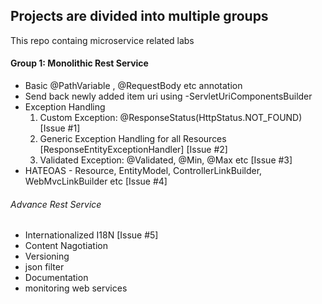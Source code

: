 ## Projects are divided into multiple groups
This repo containg microservice related labs

#### Group 1: Monolithic Rest Service
* Basic @PathVariable , @RequestBody etc annotation
* Send back newly added item uri using -ServletUriComponentsBuilder
* Exception Handling 
  1. Custom Exception: @ResponseStatus(HttpStatus.NOT_FOUND) [Issue #1]
  2. Generic Exception Handling for all Resources [ResponseEntityExceptionHandler] [Issue #2]
  3. Validated Exception: @Validated, @Min, @Max etc [Issue #3]
* HATEOAS - Resource, EntityModel, ControllerLinkBuilder, WebMvcLinkBuilder etc [Issue #4]
 
###### Advance Rest Service
  * Internationalized I18N [Issue #5]
  * Content Nagotiation
  * Versioning
  * json filter
  * Documentation
  * monitoring web services
